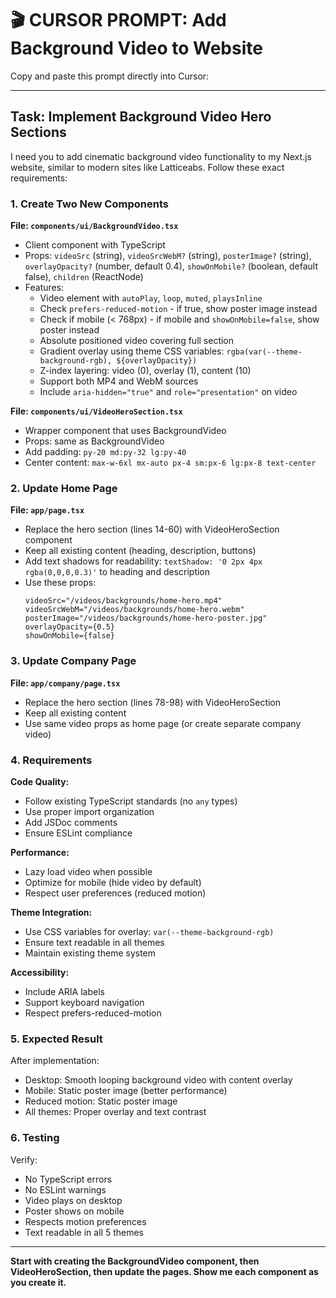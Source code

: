 # 🎬 CURSOR PROMPT: Add Background Video to Website

Copy and paste this prompt directly into Cursor:

---

## Task: Implement Background Video Hero Sections

I need you to add cinematic background video functionality to my Next.js website, similar to modern sites like Latticeabs. Follow these exact requirements:

### 1. Create Two New Components

**File: `components/ui/BackgroundVideo.tsx`**
- Client component with TypeScript
- Props: `videoSrc` (string), `videoSrcWebM?` (string), `posterImage?` (string), `overlayOpacity?` (number, default 0.4), `showOnMobile?` (boolean, default false), `children` (ReactNode)
- Features:
  - Video element with `autoPlay`, `loop`, `muted`, `playsInline`
  - Check `prefers-reduced-motion` - if true, show poster image instead
  - Check if mobile (< 768px) - if mobile and `showOnMobile=false`, show poster instead
  - Absolute positioned video covering full section
  - Gradient overlay using theme CSS variables: `rgba(var(--theme-background-rgb), ${overlayOpacity})`
  - Z-index layering: video (0), overlay (1), content (10)
  - Support both MP4 and WebM sources
  - Include `aria-hidden="true"` and `role="presentation"` on video

**File: `components/ui/VideoHeroSection.tsx`**
- Wrapper component that uses BackgroundVideo
- Props: same as BackgroundVideo
- Add padding: `py-20 md:py-32 lg:py-40`
- Center content: `max-w-6xl mx-auto px-4 sm:px-6 lg:px-8 text-center`

### 2. Update Home Page

**File: `app/page.tsx`**
- Replace the hero section (lines 14-60) with VideoHeroSection component
- Keep all existing content (heading, description, buttons)
- Add text shadows for readability: `textShadow: '0 2px 4px rgba(0,0,0,0.3)'` to heading and description
- Use these props:
  ```tsx
  videoSrc="/videos/backgrounds/home-hero.mp4"
  videoSrcWebM="/videos/backgrounds/home-hero.webm"
  posterImage="/videos/backgrounds/home-hero-poster.jpg"
  overlayOpacity={0.5}
  showOnMobile={false}
  ```

### 3. Update Company Page

**File: `app/company/page.tsx`**
- Replace the hero section (lines 78-98) with VideoHeroSection
- Keep all existing content
- Use same video props as home page (or create separate company video)

### 4. Requirements

**Code Quality:**
- Follow existing TypeScript standards (no `any` types)
- Use proper import organization
- Add JSDoc comments
- Ensure ESLint compliance

**Performance:**
- Lazy load video when possible
- Optimize for mobile (hide video by default)
- Respect user preferences (reduced motion)

**Theme Integration:**
- Use CSS variables for overlay: `var(--theme-background-rgb)`
- Ensure text readable in all themes
- Maintain existing theme system

**Accessibility:**
- Include ARIA labels
- Support keyboard navigation
- Respect prefers-reduced-motion

### 5. Expected Result

After implementation:
- Desktop: Smooth looping background video with content overlay
- Mobile: Static poster image (better performance)
- Reduced motion: Static poster image
- All themes: Proper overlay and text contrast

### 6. Testing

Verify:
- No TypeScript errors
- No ESLint warnings
- Video plays on desktop
- Poster shows on mobile
- Respects motion preferences
- Text readable in all 5 themes

---

**Start with creating the BackgroundVideo component, then VideoHeroSection, then update the pages. Show me each component as you create it.**
